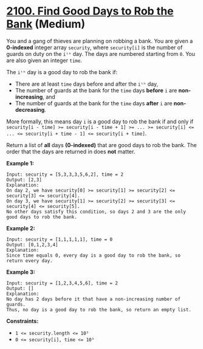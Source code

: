 # [2100. Find Good Days to Rob the Bank][link] (Medium)

[link]: https://leetcode.com/problems/find-good-days-to-rob-the-bank/

You and a gang of thieves are planning on robbing a bank. You are given a **0-indexed** integer array
`security`, where `security[i]` is the number of guards on duty on the `iᵗʰ` day. The days are
numbered starting from `0`. You are also given an integer `time`.

The `iᵗʰ` day is a good day to rob the bank if:

- There are at least `time` days before and after the `iᵗʰ` day,
- The number of guards at the bank for the `time` days **before** `i` are **non-increasing**, and
- The number of guards at the bank for the `time` days **after** `i` are **non-decreasing**.

More formally, this means day `i` is a good day to rob the bank if and only if `security[i - time] >=
security[i - time + 1] >= ... >= security[i] <= ... <= security[i + time - 1] <= security[i + time]`.

Return a list of **all** days **(0-indexed)** that are good days to rob the bank. The order that the
days are returned in does **not** matter.

**Example 1:**

```
Input: security = [5,3,3,3,5,6,2], time = 2
Output: [2,3]
Explanation:
On day 2, we have security[0] >= security[1] >= security[2] <= security[3] <= security[4].
On day 3, we have security[1] >= security[2] >= security[3] <= security[4] <= security[5].
No other days satisfy this condition, so days 2 and 3 are the only good days to rob the bank.
```

**Example 2:**

```
Input: security = [1,1,1,1,1], time = 0
Output: [0,1,2,3,4]
Explanation:
Since time equals 0, every day is a good day to rob the bank, so return every day.
```

**Example 3:**

```
Input: security = [1,2,3,4,5,6], time = 2
Output: []
Explanation:
No day has 2 days before it that have a non-increasing number of guards.
Thus, no day is a good day to rob the bank, so return an empty list.
```

**Constraints:**

- `1 <= security.length <= 10⁵`
- `0 <= security[i], time <= 10⁵`

